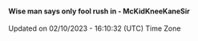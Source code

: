 #### Wise man says only fool rush in - McKidKneeKaneSir
Updated on 02/10/2023 - 16:10:32 (UTC) Time Zone
